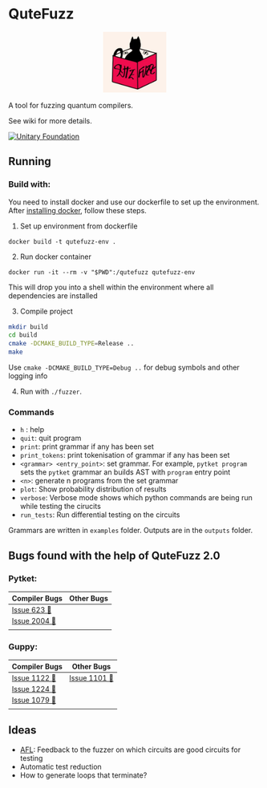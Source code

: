 # QuteFuzz

<p align="center" width="100%">
    <img width="25%" src="etc/qutefuzz.png">

A tool for fuzzing quantum compilers.

See wiki for more details.

[![Unitary Foundation](https://img.shields.io/badge/Supported%20By-UNITARY%20FOUNDATION-brightgreen.svg?style=for-the-badge)](https://unitary.foundation)

## Running

### Build with:

You need to install docker and use our dockerfile to set up the environment. After [installing docker](https://docs.docker.com/engine/install/), follow these steps.

1. Set up environment from dockerfile

```
docker build -t qutefuzz-env .
```

2. Run docker container
```
docker run -it --rm -v "$PWD":/qutefuzz qutefuzz-env
```

This will drop you into a shell within the environment where all dependencies are installed

3. Compile project

```sh
mkdir build
cd build
cmake -DCMAKE_BUILD_TYPE=Release ..
make
```

Use `cmake -DCMAKE_BUILD_TYPE=Debug ..` for debug symbols and other logging info

4. Run with `./fuzzer`.

### Commands

- `h` : help
- `quit`: quit program
- `print`: print grammar if any has been set
- `print_tokens`: print tokenisation of grammar if any has been set
- `<grammar> <entry_point>`: set grammar. For example, `pytket program` sets the `pytket` grammar an builds AST with `program` entry point
- `<n>`: generate n programs from the set grammar
- `plot`: Show probability distribution of results
- `verbose`: Verbose mode shows which python commands are being run while testing the cirucits
- `run_tests`: Run differential testing on the circuits

Grammars are written in `examples` folder.
Outputs are in the `outputs` folder. 

## Bugs found with the help of QuteFuzz 2.0

### Pytket:

| Compiler Bugs | Other Bugs |
|---------------|------------|
| [Issue 623 &#x1F41E;](https://github.com/CQCL/pytket-quantinuum/issues/623) | |
| [Issue 2004  &#x1F41E;](https://github.com/CQCL/tket/issues/2004) | 
| | |

### Guppy:

| Compiler Bugs | Other Bugs |
|---------------|------------|
| [Issue 1122 &#x1F41E;](https://github.com/CQCL/guppylang/issues/1122)  | [Issue 1101 &#x1F41E;](https://github.com/CQCL/guppylang/issues/1101)|
| [Issue 1224 &#x1F41E;](https://github.com/CQCL/guppylang/issues/1224) | |
| [Issue 1079 &#x1F41E;](https://github.com/CQCL/guppylang/issues/1079) | |
| | |

## Ideas

- [AFL](https://github.com/google/AFL): Feedback to the fuzzer on which circuits are good circuits for testing
- Automatic test reduction
- How to generate loops that terminate?

